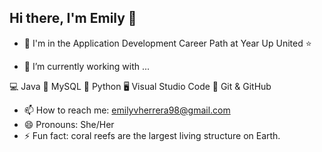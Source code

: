 ## Hi there, I'm Emily 👋

- 🚀 I'm in the Application Development Career Path at Year Up United ⭐

- 🔭 I’m currently working with ...
  
💻 Java
🐬 MySQL
🐍 Python
🖥️ Visual Studio Code
🔧 Git & GitHub

- 📫 How to reach me: emilyvherrera98@gmail.com
- 😄 Pronouns: She/Her
- ⚡ Fun fact: coral reefs are the largest living structure on Earth.
